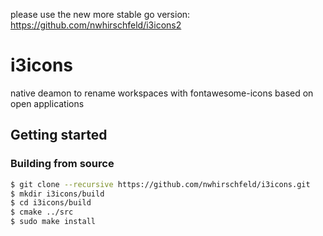 please use the new more stable go version: https://github.com/nwhirschfeld/i3icons2

# i3icons
native deamon to rename workspaces with fontawesome-icons based on open applications


## Getting started

### Building from source

  ~~~ sh
  $ git clone --recursive https://github.com/nwhirschfeld/i3icons.git 
  $ mkdir i3icons/build
  $ cd i3icons/build
  $ cmake ../src
  $ sudo make install
  ~~~
